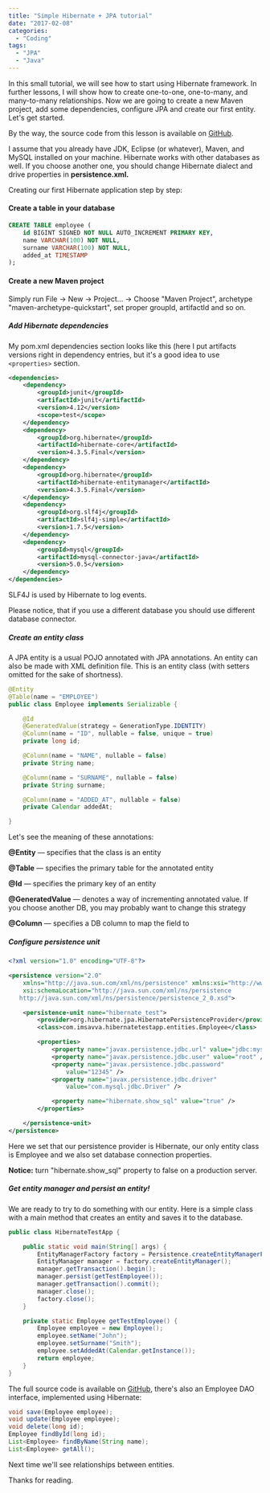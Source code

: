 ```yaml
---
title: "Simple Hibernate + JPA tutorial"
date: "2017-02-08"
categories:
  - "Coding"
tags:
  - "JPA"
  - "Java"
---
```


In this small tutorial, we will see how to start using Hibernate framework. In further lessons, I will show how to create one-to-one, one-to-many, and many-to-many relationships. Now we are going to create a new Maven project, add some dependencies, configure JPA and create our first entity. Let's get started.

By the way, the source code from this lesson is available on [GitHub](https://github.com/savva-k/HibernateSimpleApp).

I assume that you already have JDK, Eclipse (or whatever), Maven, and MySQL installed on your machine. Hibernate works with other databases as well. If you choose another one, you should change Hibernate dialect and drive properties in **persistence.xml.**

Creating our first Hibernate application step by step:

#### Create a table in your database

```sql
CREATE TABLE employee (
    id BIGINT SIGNED NOT NULL AUTO_INCREMENT PRIMARY KEY,
    name VARCHAR(100) NOT NULL,
    surname VARCHAR(100) NOT NULL,
    added_at TIMESTAMP
);
```

#### Create a new Maven project

Simply run File → New → Project... → Choose "Maven Project", archetype "maven-archetype-quickstart", set proper groupId, artifactId and so on.

##### Add Hibernate dependencies

My pom.xml dependencies section looks like this (here I put artifacts versions right in dependency entries, but it's a good idea to use `<properties>` section.

```xml
<dependencies>
    <dependency>
        <groupId>junit</groupId>
        <artifactId>junit</artifactId>
        <version>4.12</version>
        <scope>test</scope>
    </dependency>
    <dependency>
        <groupId>org.hibernate</groupId>
        <artifactId>hibernate-core</artifactId>
        <version>4.3.5.Final</version>
    </dependency>
    <dependency>
        <groupId>org.hibernate</groupId>
        <artifactId>hibernate-entitymanager</artifactId>
        <version>4.3.5.Final</version>
    </dependency>
    <dependency>
        <groupId>org.slf4j</groupId>
        <artifactId>slf4j-simple</artifactId>
        <version>1.7.5</version>
    </dependency>
    <dependency>
        <groupId>mysql</groupId>
        <artifactId>mysql-connector-java</artifactId>
        <version>5.0.5</version>
    </dependency>
</dependencies>
```

SLF4J is used by Hibernate to log events.

Please notice, that if you use a different database you should use different database connector.

##### Create an entity class

A JPA entity is a usual POJO annotated with JPA annotations. An entity can also be made with XML definition file. This is an entity class (with setters omitted for the sake of shortness).

```java
@Entity
@Table(name = "EMPLOYEE")
public class Employee implements Serializable {

    @Id
    @GeneratedValue(strategy = GenerationType.IDENTITY)
    @Column(name = "ID", nullable = false, unique = true)
    private long id;

    @Column(name = "NAME", nullable = false)
    private String name;

    @Column(name = "SURNAME", nullable = false)
    private String surname;

    @Column(name = "ADDED_AT", nullable = false)
    private Calendar addedAt;

}
```

Let's see the meaning of these annotations:

**@Entity** — specifies that the class is an entity

**@Table** — specifies the primary table for the annotated entity

**@Id** — specifies the primary key of an entity

**@GeneratedValue** — denotes a way of incrementing annotated value. If you choose another DB, you may probably want to change this strategy

**@Column** — specifies a DB column to map the field to

##### Configure persistence unit

```xml
<?xml version="1.0" encoding="UTF-8"?>

<persistence version="2.0"
    xmlns="http://java.sun.com/xml/ns/persistence" xmlns:xsi="http://www.w3.org/2001/XMLSchema-instance"
    xsi:schemaLocation="http://java.sun.com/xml/ns/persistence
   http://java.sun.com/xml/ns/persistence/persistence_2_0.xsd">

    <persistence-unit name="hibernate_test">
        <provider>org.hibernate.jpa.HibernatePersistenceProvider</provider>
        <class>com.imsavva.hibernatetestapp.entities.Employee</class>

        <properties>
            <property name="javax.persistence.jdbc.url" value="jdbc:mysql://localhost:3306/test" />
            <property name="javax.persistence.jdbc.user" value="root" />
            <property name="javax.persistence.jdbc.password"
                value="12345" />
            <property name="javax.persistence.jdbc.driver"
                value="com.mysql.jdbc.Driver" />

            <property name="hibernate.show_sql" value="true" />
        </properties>

    </persistence-unit>
</persistence>
```

Here we set that our persistence provider is Hibernate, our only entity class is Employee and we also set database connection properties.

**Notice:** turn "hibernate.show_sql" property to false on a production server.

##### Get entity manager and persist an entity!

We are ready to try to do something with our entity. Here is a simple class with a main method that creates an entity and saves it to the database.

```java
public class HibernateTestApp {

    public static void main(String[] args) {
        EntityManagerFactory factory = Persistence.createEntityManagerFactory("hibernate_test");
        EntityManager manager = factory.createEntityManager();
        manager.getTransaction().begin();
        manager.persist(getTestEmployee());
        manager.getTransaction().commit();
        manager.close();
        factory.close();
    }

    private static Employee getTestEmployee() {
        Employee employee = new Employee();
        employee.setName("John");
        employee.setSurname("Smith");
        employee.setAddedAt(Calendar.getInstance());
        return employee;
    }
}
```

The full source code is available on [GitHub](https://github.com/savva-k/HibernateSimpleApp), there's also an Employee DAO interface, implemented using Hibernate:

```java
void save(Employee employee);
void update(Employee employee);
void delete(long id);
Employee findById(long id);
List<Employee> findByName(String name);
List<Employee> getAll();
```

Next time we'll see relationships between entities.

Thanks for reading.
